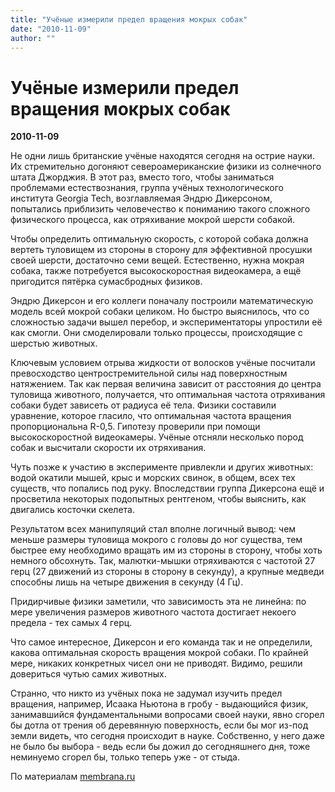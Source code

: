```yaml
---
title: "Учёные измерили предел вращения мокрых собак"
date: "2010-11-09"
author: ""
---
```


# Учёные измерили предел вращения мокрых собак

**2010-11-09** 

Не одни лишь британские учёные находятся сегодня на острие науки. Их стремительно догоняют североамериканские физики из солнечного штата Джорджия. В этот раз, вместо того, чтобы заниматься проблемами естествознания, группа учёных технологического института Georgia Tech, возглавляемая Эндрю Дикерсоном, попытались приблизить человечество к пониманию такого сложного физического процесса, как отряхивание мокрой шерсти собакой.

Чтобы определить оптимальную скорость, с которой собака должна вертеть туловищем из стороны в сторону для эффективной просушки своей шерсти, достаточно семи вещей. Естественно, нужна мокрая собака, также потребуется высокоскоростная видеокамера, а ещё пригодится пятёрка сумасбродных физиков.

Эндрю Дикерсон и его коллеги поначалу построили математическую модель всей мокрой собаки целиком. Но быстро выяснилось, что со сложностью задачи вышел перебор, и экспериментаторы упростили её как смогли. Они смоделировали только процессы, происходящие с шерстью животных.

Ключевым условием отрыва жидкости от волосков учёные посчитали превосходство центростремительной силы над поверхностным натяжением. Так как первая величина зависит от расстояния до центра туловища животного, получается, что оптимальная частота отряхивания собаки будет зависеть от радиуса её тела. Физики составили уравнение, которое гласило, что оптимальная частота вращения пропорциональна R-0,5. Гипотезу проверили при помощи высокоскоростной видеокамеры. Учёные отсняли несколько пород собак и высчитали скорости их отряхивания.

Чуть позже к участию в эксперименте привлекли и других животных: водой окатили мышей, крыс и морских свинок, в общем, всех тех существ, что попались под руку. Впоследствии группа Дикерсона ещё и просветила некоторых подопытных рентгеном, чтобы выяснить, как двигались косточки скелета.

Результатом всех манипуляций стал вполне логичный вывод: чем меньше размеры туловища мокрого с головы до ног существа, тем быстрее ему необходимо вращать им из стороны в сторону, чтобы хоть немного обсохнуть. Так, малютки-мышки отряхиваются с частотой 27 герц (27 движений из стороны в сторону в секунду), а крупные медведи способны лишь на четыре движения в секунду (4 Гц).

Придирчивые физики заметили, что зависимость эта не линейна: по мере увеличения размеров животного частота достигает некоего предела - тех самых 4 герц.

Что самое интересное, Дикерсон и его команда так и не определили, какова оптимальная скорость вращения мокрой собаки. По крайней мере, никаких конкретных чисел они не приводят. Видимо, решили довериться чутью самих животных.

Странно, что никто из учёных пока не задумал изучить предел вращения, например, Исаака Ньютона в гробу - выдающийся физик, занимавшийся фундаментальными вопросами своей науки, явно сгорел бы дотла от трения об деревянную поверхность, если бы мог из-под земли видеть, что сегодня происходит в науке. Собственно, у него даже не было бы выбора - ведь если бы дожил до сегодняшнего дня, тоже неминуемо сгорел бы, только теперь уже - от стыда.

По материалам [membrana.ru](http://www.membrana.ru/articles/inventions/2010/10/29/201300.html)
